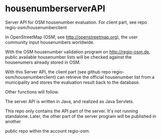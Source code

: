 # housenumberserverAPI

Server API for OSM housenumber evaluation. For client part, see repo regio-osm/housenumberclient

In OpenStreetMap (OSM, see http://openstreetmap.org), the user community input housenumbers worldwide.

With the OSM housenumber validation program on http://regio-osm.de, public available housenumber lists will be checked against the housenumers already stored in OSM.

With this Server API, the client part (see github repo regio-osm/housenumberclient) can retrieve the official housenumber list from a municipality and stores the evaluation result back to the database.

Other functions will follow.

The server API is written in Java, and realized as Java Servlets.

This repo only contains the API part of the server. It's not running standalone. Later, the other part of the server program will be published in another 

public repo within the account regio-osm.
